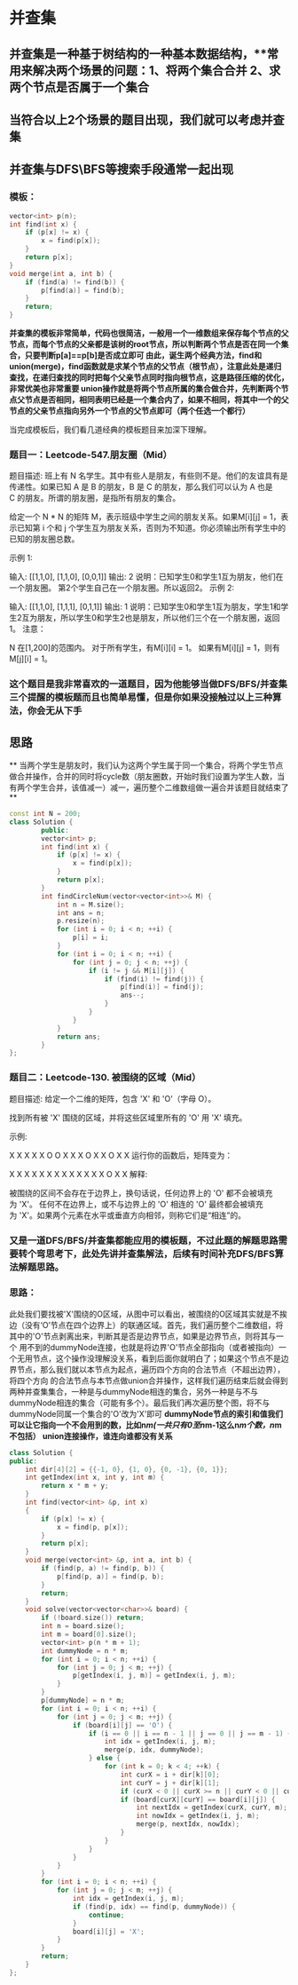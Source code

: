 # 并查集
## 并查集是一种基于树结构的一种基本数据结构，**常用来解决两个场景的问题：1、将两个集合合并 2、求两个节点是否属于一个集合
## 当符合以上2个场景的题目出现，我们就可以考虑并查集
## 并查集与DFS\BFS等搜索手段通常一起出现

### 模板：
```C++
vector<int> p(n);
int find(int x) {
    if (p[x] != x) {
        x = find(p[x]);
    }
    return p[x];
}
void merge(int a, int b) {
    if (find(a) != find(b)) {
        p[find(a)] = find(b);
    }
    return;
}
```
**并查集的模板非常简单，代码也很简洁，一般用一个一维数组来保存每个节点的父节点，而每个节点的父亲都是该树的root节点，所以判断两个节点是否在同一个集合，只要判断p[a]==p[b]是否成立即可
由此，诞生两个经典方法，find和union(merge)，find函数就是求某个节点的父节点（根节点），注意此处是递归查找，在递归查找的同时把每个父亲节点同时指向根节点，这是路径压缩的优化，非常优美也非常重要
union操作就是将两个节点所属的集合做合并，先判断两个节点父节点是否相同，相同表明已经是一个集合内了，如果不相同，将其中一个的父节点的父亲节点指向另外一个节点的父节点即可（两个任选一个都行）**

当完成模板后，我们看几道经典的模板题目来加深下理解。

### 题目一：Leetcode-547.朋友圈（Mid）
题目描述:
班上有 N 名学生。其中有些人是朋友，有些则不是。他们的友谊具有是传递性。如果已知 A 是 B 的朋友，B 是 C 的朋友，那么我们可以认为 A 也是 C 的朋友。所谓的朋友圈，是指所有朋友的集合。

给定一个 N * N 的矩阵 M，表示班级中学生之间的朋友关系。如果M[i][j] = 1，表示已知第 i 个和 j 个学生互为朋友关系，否则为不知道。你必须输出所有学生中的已知的朋友圈总数。

示例 1:

输入:
[[1,1,0],
 [1,1,0],
 [0,0,1]]
输出: 2
说明：已知学生0和学生1互为朋友，他们在一个朋友圈。
第2个学生自己在一个朋友圈。所以返回2。
示例 2:

输入:
[[1,1,0],
 [1,1,1],
 [0,1,1]]
输出: 1
说明：已知学生0和学生1互为朋友，学生1和学生2互为朋友，所以学生0和学生2也是朋友，所以他们三个在一个朋友圈，返回1。
注意：

N 在[1,200]的范围内。
对于所有学生，有M[i][i] = 1。
如果有M[i][j] = 1，则有M[j][i] = 1。

### 这个题目是我非常喜欢的一道题目，因为他能够当做DFS/BFS/并查集三个提醒的模板题而且也简单易懂，但是你如果没接触过以上三种算法，你会无从下手
## 思路
** 当两个学生是朋友时，我们认为这两个学生属于同一个集合，将两个学生节点做合并操作，合并的同时将cycle数（朋友圈数，开始时我们设置为学生人数，当有两个学生合并，该值减一）减一，遍历整个二维数组做一遍合并该题目就结束了 **
```C++
const int N = 200;
class Solution {
        public:
        vector<int> p;
        int find(int x) {
            if (p[x] != x) {
                x = find(p[x]);
            }
            return p[x];
        }
        int findCircleNum(vector<vector<int>>& M) {
            int n = M.size();
            int ans = n;
            p.resize(n);
            for (int i = 0; i < n; ++i) {
                p[i] = i;
            }
            for (int i = 0; i < n; ++i) {
                for (int j = 0; j < n; ++j) {
                    if (i != j && M[i][j]) {
                        if (find(i) != find(j)) {
                            p[find(i)] = find(j);
                            ans--;
                        }
                    }
                }
            }
            return ans;
        }
};
```

### 题目二：Leetcode-130. 被围绕的区域（Mid）
题目描述:
给定一个二维的矩阵，包含 'X' 和 'O'（字母 O）。

找到所有被 'X' 围绕的区域，并将这些区域里所有的 'O' 用 'X' 填充。

示例:

X X X X
X O O X
X X O X
X O X X
运行你的函数后，矩阵变为：

X X X X
X X X X
X X X X
X O X X
解释:

被围绕的区间不会存在于边界上，换句话说，任何边界上的 'O' 都不会被填充为 'X'。 任何不在边界上，或不与边界上的 'O' 相连的 'O' 最终都会被填充为 'X'。如果两个元素在水平或垂直方向相邻，则称它们是“相连”的。

### 又是一道DFS/BFS/并查集都能应用的模板题，不过此题的解题思路需要转个弯思考下，此处先讲并查集解法，后续有时间补充DFS/BFS算法解题思路。
### 思路：
此处我们要找被'X'围绕的O区域，从图中可以看出，被围绕的O区域其实就是不挨边（没有‘O’节点在四个边界上）的联通区域。首先，我们遍历整个二维数组，将其中的'O'节点剥离出来，判断其是否是边界节点，如果是边界节点，则将其与一个
用不到的dummyNode连接，也就是将边界'O'节点全部指向（或者被指向）一个无用节点，这个操作没理解没关系，看到后面你就明白了；如果这个节点不是边界节点，那么我们就以本节点为起点，遍历四个方向的合法节点（不超出边界），将四个方向
的合法节点与本节点做union合并操作，这样我们遍历结束后就会得到两种并查集集合，一种是与dummyNode相连的集合，另外一种是与不与dummyNode相连的集合（可能有多个）。最后我们再次遍历整个图，将不与dummyNode同属一个集合的'O'改为'X'即可
**dummyNode节点的索引和值我们可以让它指向一个不会用到的数，比如n*m(一共只有0至n*m-1这么n*m个数，n*m不包括）**
**union连接操作，谁连向谁都没有关系**

```C++
class Solution {
public:
    int dir[4][2] = {{-1, 0}, {1, 0}, {0, -1}, {0, 1}};
    int getIndex(int x, int y, int m) {
        return x * m + y;
    }
    int find(vector<int> &p, int x)
    {
        if (p[x] != x) {
            x = find(p, p[x]);
        }
        return p[x];
    }
    void merge(vector<int> &p, int a, int b) {
        if (find(p, a) != find(p, b)) {
            p[find(p, a)] = find(p, b);
        }
        return;
    }
    void solve(vector<vector<char>>& board) {
        if (!board.size()) return;
        int n = board.size();
        int m = board[0].size();
        vector<int> p(n * m + 1);
        int dummyNode = n * m;
        for (int i = 0; i < n; ++i) {
            for (int j = 0; j < m; ++j) {
                p[getIndex(i, j, m)] = getIndex(i, j, m);
            }
        }
        p[dummyNode] = n * m;
        for (int i = 0; i < n; ++i) {
            for (int j = 0; j < m; ++j) {
                if (board[i][j] == 'O') {
                    if (i == 0 || i == n - 1 || j == 0 || j == m - 1) {
                        int idx = getIndex(i, j, m);
                        merge(p, idx, dummyNode);
                    } else {
                        for (int k = 0; k < 4; ++k) {
                            int curX = i + dir[k][0];
                            int curY = j + dir[k][1];
                            if (curX < 0 || curX >= n || curY < 0 || curY >= m) continue;
                            if (board[curX][curY] == board[i][j]) {
                                int nextIdx = getIndex(curX, curY, m);
                                int nowIdx = getIndex(i, j, m);
                                merge(p, nextIdx, nowIdx);
                            }
                        }
                    }
                }
            }
        }
        for (int i = 0; i < n; ++i) {
            for (int j = 0; j < m; ++j) {
                int idx = getIndex(i, j, m);
                if (find(p, idx) == find(p, dummyNode)) {
                    continue;
                }
                board[i][j] = 'X';
            }
        }
        return;
    }
};
```
